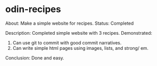 # odin-recipes
About: Make a simple website for recipes.
Status: Completed

Description: Completed simple website with 3 recipes.
Demonstrated:
1. Can use git to commit with good commit narratives.
2. Can write simple html pages using images, lists, and strong/ em.

Conclusion: Done and easy. 



